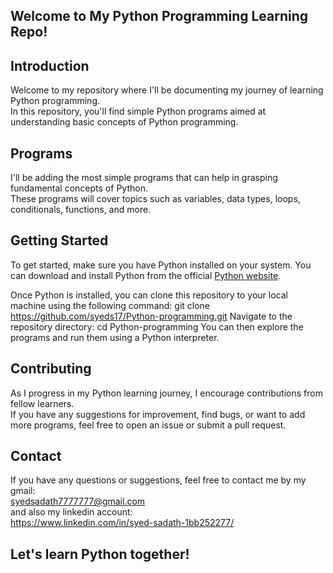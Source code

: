 ## Welcome to My Python Programming Learning Repo! ##

## Introduction
Welcome to my repository where I'll be documenting my journey of learning Python programming.   
In this repository, you'll find simple Python programs aimed at understanding basic concepts of Python programming.

## Programs
I'll be adding the most simple programs that can help in grasping fundamental concepts of Python.   
These programs will cover topics such as variables, data types, loops, conditionals, functions, and more.

## Getting Started
To get started, make sure you have Python installed on your system. You can download and install Python from the official [Python website](https://www.python.org/downloads/).

Once Python is installed, you can clone this repository to your local machine using the following command:
git clone https://github.com/syeds17/Python-programming.git
Navigate to the repository directory:
cd Python-programming
You can then explore the programs and run them using a Python interpreter.

## Contributing
As I progress in my Python learning journey, I encourage contributions from fellow learners.     
If you have any suggestions for improvement, find bugs, or want to add more programs, feel free to open an issue or submit a pull request.

## Contact
If you have any questions or suggestions, feel free to contact me by my gmail:    
syedsadath7777777@gmail.com     
and also my linkedin account:    
https://www.linkedin.com/in/syed-sadath-1bb252277/

## Let's learn Python together! ##
